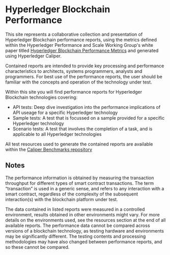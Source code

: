 # Hyperledger Blockchain Performance

This site represents a collaborative collection and presentation of Hyperledger Blockchain performance reports, using the metrics defined within the Hyperledger Performance and Scale Working Group's white paper titled
[Hyperledger Blockchain Performance Metrics](https://www.hyperledger.org/resources/publications/blockchain-performance-metrics) and generated using Hyperledger Caliper.

Contained reports are intended to provide key processing and performance characteristics to architects, systems programmers, analysts and programmers. For best use of the performance reports, the user should be familiar with the concepts and operation of the technology under test.

Within this site you will find performance reports for Hyperledger Blockchain technologies covering:

 - API tests: Deep dive investigation into the performance implications of API useage for a specific Hyperledger technology
 - Sample tests: A test that is focussed on a sample provided for a specific Hyperledger technology
 - Scenario tests: A test that involves the completion of a task, and is applicable to all Hyperledger technologies

All test resources used to generate the contained reports are available within the [Caliper Benchmarks repository](https://github.com/hyperledger/caliper-benchmarks) 

## Notes
The performance information is obtained by measuring the transaction throughput for different types of smart contract transactions. The term “transaction” is used in a generic sense, and refers to any interaction with a smart contract, regardless of the complexity of the subsequent interaction(s) with the blockchain platform under test.

The data contained in listed reports were measured in a controlled environment, results obtained in other environments might vary. For more details on the environments used, see the resources section at the end of all available reports.
The performance data cannot be compared across versions of a blockchain technology, as testing hardware and environments may be significantly different. The testing contents and processing methodologies may have also changed between performance reports, and so these cannot be compared.
